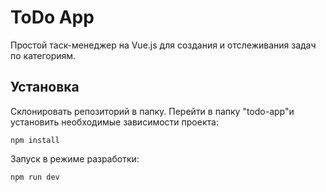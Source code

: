 # ToDo App 
Простой таск-менеджер на Vue.js для создания и отслеживания задач по категориям.
## Установка 
Склонировать репозиторий в папку. Перейти в папку "todo-app"и установить необходимые зависимости проекта:
```
npm install
```
Запуск в режиме разработки:
```
npm run dev
``` 
